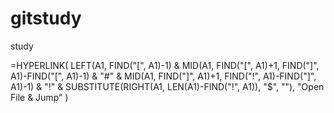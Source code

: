 # gitstudy
study

=HYPERLINK(
    LEFT(A1, FIND("[", A1)-1) & 
    MID(A1, FIND("[", A1)+1, FIND("]", A1)-FIND("[", A1)-1) & 
    "#" & 
    MID(A1, FIND("]", A1)+1, FIND("!", A1)-FIND("]", A1)-1) & 
    "!" & 
    SUBSTITUTE(RIGHT(A1, LEN(A1)-FIND("!", A1)), "$", ""),
    "Open File & Jump"
)
